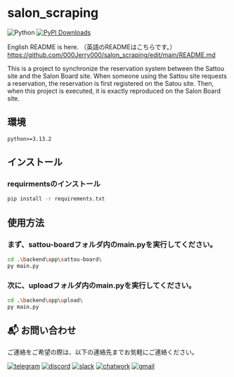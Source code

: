 # salon_scraping
![Python](https://img.shields.io/badge/-Python-F9DC3E.svg?logo=python&style=flat)
[![PyPI Downloads](https://static.pepy.tech/badge/kanjiconv)](https://pepy.tech/projects/kanjiconv)

English README is here. （英語のREADMEはこちらです。） 
https://github.com/000Jerry000/salon_scraping/edit/main/README.md

This is a project to synchronize the reservation system between the Sattou site and the Salon Board site.
When someone using the Sattou site requests a reservation, the reservation is first registered on the Satou site.
Then, when this project is executed, it is exactly reproduced on the Salon Board site.

## 環境
```
python>=3.13.2
```

## インストール
### requirmentsのインストール
```bash
pip install -r requirements.txt
```

## 使用方法
### まず、sattou-boardフォルダ内のmain.pyを実行してください。
```bash
cd .\backend\app\sattou-board\
py main.py
```

### 次に、uploadフォルダ内のmain.pyを実行してください。
```bash
cd .\backend\app\upload\
py main.py
```

<h2>📬 お問い合わせ</h2>

ご連絡をご希望の際は、以下の連絡先までお気軽にご連絡ください。

[![telegram](https://img.shields.io/badge/telegram-139bd5?style=for-the-badge&logo=telegram&logoColor=fff)](https://t.me/tomjerry1024)
[![discord](https://img.shields.io/badge/discord-6854eb?style=for-the-badge&logo=discord&logoColor=white)](https://discord.gg/SpCY5Tvy)
[![slack](https://img.shields.io/badge/slack-521e4e?style=for-the-badge&logo=slack&logoColor=white)](https://jerry-2qp9506.slack.com/archives/C08QNMUKU6S)
[![chatwork](https://img.shields.io/badge/chatwork-131f2e?style=for-the-badge&logo=chatwork&logoColor=white)](https://www.chatwork.com/Web_codding)
[![gmail](https://img.shields.io/badge/gmail-bfe5fd?style=for-the-badge&logo=gmail&logoColor=f44a3c)](https://mail.google.com/mail/u/0/?ogbl#search/in%3Asent+whitewolf961024%40gmail.com)
